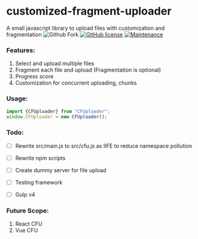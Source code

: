 # customized-fragment-uploader
A small javascript library to upload files with customization and fragmentation
![Github Fork](https://img.shields.io/github/forks/pritam001/customized-fragment-uploader.svg?style=social&label=Fork&maxAge=2592000)
[![GitHub license](https://img.shields.io/github/license/pritam001/customized-fragment-uploader.svg)](https://github.com/pritam001/customized-fragment-uploader/blob/master/LICENSE)
[![Maintenance](https://img.shields.io/badge/Maintained%3F-yes-green.svg)](https://gitHub.com/pritam001/customized-fragment-uploader/graphs/commit-activity)

### Features:
1. Select and upload multiple files
2. Fragment each file and upload (Fragmentation is optional)
3. Progress score
4. Customization for concurrent uploading, chunks


### Usage:
```javascript
import {CFUploader} from "CFUploader";
window.CFUploader = new CFUploader();
```


### Todo:
- [ ] Rewrite src/main.js to src/cfu.js as IIFE to reduce namespace pollution
- [ ] Rewrite npm scripts
- [ ] Create dummy server for file upload
- [ ] Testing framework
- [ ] Gulp v4


### Future Scope:
1. React CFU
2. Vue CFU

